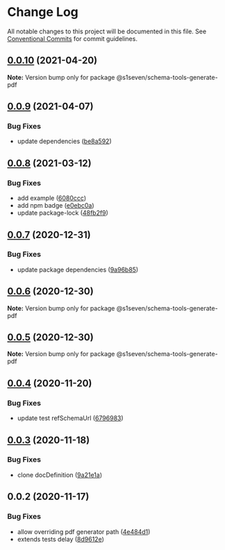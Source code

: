 # Change Log

All notable changes to this project will be documented in this file.
See [Conventional Commits](https://conventionalcommits.org) for commit guidelines.

## [0.0.10](http://github.com/s1seven/schema-tools/compare/@s1seven/schema-tools-generate-pdf@0.0.9...@s1seven/schema-tools-generate-pdf@0.0.10) (2021-04-20)

**Note:** Version bump only for package @s1seven/schema-tools-generate-pdf





## [0.0.9](http://github.com/s1seven/schema-tools/compare/@s1seven/schema-tools-generate-pdf@0.0.8...@s1seven/schema-tools-generate-pdf@0.0.9) (2021-04-07)


### Bug Fixes

* update dependencies ([be8a592](http://github.com/s1seven/schema-tools/commit/be8a5929d9df210874f48379f7fba91918596b18))





## [0.0.8](http://github.com/s1seven/schema-tools/compare/@s1seven/schema-tools-generate-pdf@0.0.7...@s1seven/schema-tools-generate-pdf@0.0.8) (2021-03-12)


### Bug Fixes

* add example ([6080ccc](http://github.com/s1seven/schema-tools/commit/6080cccc6896a5654f59eb20c16f31647eef708c))
* add npm badge ([e0ebc0a](http://github.com/s1seven/schema-tools/commit/e0ebc0ae8f1bc0411b3e128f7650f3f8d832fd07))
* update package-lock ([48fb2f9](http://github.com/s1seven/schema-tools/commit/48fb2f94cf0fcda8c35b64557aeb2b69419358da))





## [0.0.7](http://github.com/s1seven/schema-tools/compare/@s1seven/schema-tools-generate-pdf@0.0.6...@s1seven/schema-tools-generate-pdf@0.0.7) (2020-12-31)


### Bug Fixes

* update package dependencies ([9a96b85](http://github.com/s1seven/schema-tools/commit/9a96b85bd7ce2f28a036f8545dc40d51180a419b))





## [0.0.6](http://github.com/s1seven/schema-tools/compare/@s1seven/schema-tools-generate-pdf@0.0.5...@s1seven/schema-tools-generate-pdf@0.0.6) (2020-12-30)

**Note:** Version bump only for package @s1seven/schema-tools-generate-pdf





## [0.0.5](http://github.com/s1seven/schema-tools/compare/@s1seven/schema-tools-generate-pdf@0.0.4...@s1seven/schema-tools-generate-pdf@0.0.5) (2020-12-30)

**Note:** Version bump only for package @s1seven/schema-tools-generate-pdf





## [0.0.4](http://github.com/s1seven/schema-tools/compare/@s1seven/schema-tools-generate-pdf@0.0.3...@s1seven/schema-tools-generate-pdf@0.0.4) (2020-11-20)


### Bug Fixes

* update test refSchemaUrl ([6796983](http://github.com/s1seven/schema-tools/commit/6796983443d8c3f1a9e64fbdf5d521cce3479f5a))





## [0.0.3](http://github.com/s1seven/schema-tools/compare/@s1seven/schema-tools-generate-pdf@0.0.2...@s1seven/schema-tools-generate-pdf@0.0.3) (2020-11-18)


### Bug Fixes

* clone docDefinition ([9a21e1a](http://github.com/s1seven/schema-tools/commit/9a21e1aa1fdf4a85b1abffd22f69a6dd84319571))





## 0.0.2 (2020-11-17)


### Bug Fixes

* allow overriding pdf generator path ([4e484d1](http://github.com/s1seven/schema-tools/commit/4e484d1c43bed40f7dd3e7344e397b66827fa3dd))
* extends tests delay ([8d9612e](http://github.com/s1seven/schema-tools/commit/8d9612ec0bc77fac3396f2763c3b599d93fc3abd))
